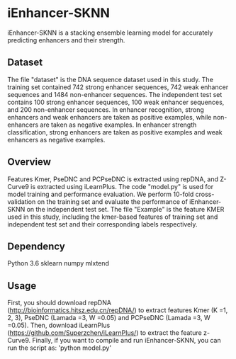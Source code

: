 # iEnhancer-SKNN
iEnhancer-SKNN is a stacking ensemble learning model for accurately predicting enhancers and their strength.

## Dataset
The file "dataset" is the DNA sequence dataset used in this study. 
The training set contained 742 strong enhancer sequences, 742 weak enhancer sequences and 1484 non-enhancer sequences.
The independent test set contains 100 strong enhancer sequences, 100 weak enhancer sequences, and 200 non-enhancer sequences.
In enhancer recognition, strong enhancers and weak enhancers are taken as positive examples, while non-enhancers are taken as negative examples. 
In enhancer strength classification, strong enhancers are taken as positive examples and weak enhancers as negative examples.

## Overview
Features Kmer, PseDNC and PCPseDNC is extracted using repDNA, and Z-Curve9 is extracted using iLearnPlus.
The code "model.py" is used for model training and performance evaluation. We perform 10-fold cross-validation on the training set and evaluate the performance of iEnhancer-SKNN on the independent test set.
The file "Example" is the feature KMER used in this study, including the kmer-based features of training set and independent test set and their corresponding labels respectively.

## Dependency
Python 3.6
sklearn
numpy
mlxtend

## Usage
First, you should download repDNA (http://bioinformatics.hitsz.edu.cn/repDNA/) to extract features Kmer (K =1, 2, 3), PseDNC (Lamada =3, W =0.05) and PCPseDNC (Lamada =3, W =0.05).
Then, download iLearnPlus (https://github.com/Superzchen/iLearnPlus/) to extract the feature z-Curve9.
Finally, if you want to compile and run iEnhancer-SKNN, you can run the script as:
'python model.py'

